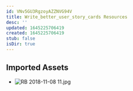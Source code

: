 ```yaml
---
id: VNv5GU3RgzoyAZZNVG94V
title: Write_better_user_story_cards Resources
desc: ''
updated: 1645225706419
created: 1645225706419
stub: false
isDir: true
---
```

## Imported Assets
- ![RB 2018-11-08 11.jpg](/assets/rb-2018-11-08-11.jpg)
